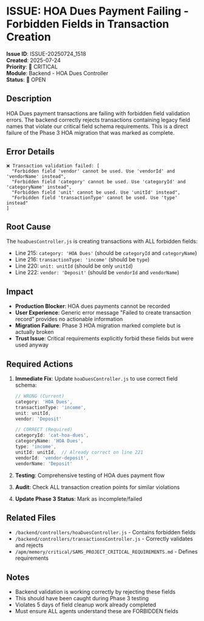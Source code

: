 # ISSUE: HOA Dues Payment Failing - Forbidden Fields in Transaction Creation

**Issue ID**: ISSUE-20250724_1518  
**Created**: 2025-07-24  
**Priority**: 🚨 CRITICAL  
**Module**: Backend - HOA Dues Controller  
**Status**: 🔴 OPEN  

## Description

HOA Dues payment transactions are failing with forbidden field validation errors. The backend correctly rejects transactions containing legacy field names that violate our critical field schema requirements. This is a direct failure of the Phase 3 HOA migration that was marked as complete.

## Error Details

```
❌ Transaction validation failed: [
  "Forbidden field 'vendor' cannot be used. Use 'vendorId' and 'vendorName' instead",
  "Forbidden field 'category' cannot be used. Use 'categoryId' and 'categoryName' instead",
  "Forbidden field 'unit' cannot be used. Use 'unitId' instead",
  "Forbidden field 'transactionType' cannot be used. Use 'type' instead"
]
```

## Root Cause

The `hoaDuesController.js` is creating transactions with ALL forbidden fields:
- Line 215: `category: 'HOA Dues'` (should be `categoryId` and `categoryName`)
- Line 216: `transactionType: 'income'` (should be `type`)
- Line 220: `unit: unitId` (should be only `unitId`)
- Line 222: `vendor: 'Deposit'` (should be `vendorId` and `vendorName`)

## Impact

- **Production Blocker**: HOA dues payments cannot be recorded
- **User Experience**: Generic error message "Failed to create transaction record" provides no actionable information
- **Migration Failure**: Phase 3 HOA migration marked complete but is actually broken
- **Trust Issue**: Critical requirements explicitly forbid these fields but were used anyway

## Required Actions

1. **Immediate Fix**: Update `hoaDuesController.js` to use correct field schema:
   ```javascript
   // WRONG (Current)
   category: 'HOA Dues',
   transactionType: 'income',
   unit: unitId,
   vendor: 'Deposit'
   
   // CORRECT (Required)
   categoryId: 'cat-hoa-dues',
   categoryName: 'HOA Dues',
   type: 'income',
   unitId: unitId,  // Already correct on line 221
   vendorId: 'vendor-deposit',
   vendorName: 'Deposit'
   ```

2. **Testing**: Comprehensive testing of HOA dues payment flow
3. **Audit**: Check ALL transaction creation points for similar violations
4. **Update Phase 3 Status**: Mark as incomplete/failed

## Related Files

- `/backend/controllers/hoaDuesController.js` - Contains forbidden fields
- `/backend/controllers/transactionsController.js` - Correctly validates and rejects
- `/apm/memory/critical/SAMS_PROJECT_CRITICAL_REQUIREMENTS.md` - Defines requirements

## Notes

- Backend validation is working correctly by rejecting these fields
- This should have been caught during Phase 3 testing
- Violates 5 days of field cleanup work already completed
- Must ensure ALL agents understand these are FORBIDDEN fields